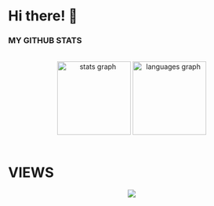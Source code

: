 <h1 align="left">Hi there! 👋</h1>



<h3 align="left">MY GITHUB STATS</h3>

<br clear="both">

<div align="center">
  <img src="https://github-readme-stats.vercel.app/api?hide_title=false&hide_rank=false&show_icons=true&include_all_commits=true&count_private=true&disable_animations=false&theme=radical&locale=en&hide_border=false&username=aarrasseayoub01" height="150" alt="stats graph"  />
  <img src="https://github-readme-stats.vercel.app/api/top-langs?locale=en&hide_title=false&layout=compact&card_width=320&langs_count=10&theme=radical&hide_border=false&username=aarrasseayoub01" height="150" alt="languages graph"  />
</div>

<br clear="both">

<h1 align="left">VIEWS</h1>

<div align="center">
  <img src="https://profile-counter.glitch.me/aarrasseayoub01/count.svg?"  />
</div>
